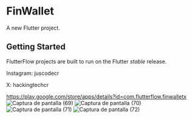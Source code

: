 # FinWallet

A new Flutter project.

## Getting Started

FlutterFlow projects are built to run on the Flutter _stable_ release.

Instagram: juscodecr

X: hackingtechcr

https://play.google.com/store/apps/details?id=com.flutterflow.finwalletx
![Captura de pantalla (69)](https://github.com/thecodecr/FinWallet/assets/66757950/5377f0e5-a7d7-4748-af7a-998d12e4d59c)
  ![Captura de pantalla (70)](https://github.com/thecodecr/FinWallet/assets/66757950/2353e377-5180-4e8c-904d-49598e1bcb48)
  ![Captura de pantalla (71)](https://github.com/thecodecr/FinWallet/assets/66757950/2f4fad44-dab6-4da6-b013-506d6beacbc9)
![Captura de pantalla (72)](https://github.com/thecodecr/FinWallet/assets/66757950/3ac8fef8-49b7-4966-ac7b-2cb7583139f1)


